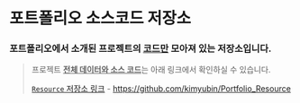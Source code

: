 # 포트폴리오 소스코드 저장소

### 포트폴리오에서 소개된 프로젝트의 <ins>**코드만**</ins> 모아져 있는 저장소입니다.


>프로젝트 <ins>**전체 데이터와 소스 코드**</ins>는 아래 링크에서 확인하실 수 있습니다.
>
>[```Resource``` 저장소 링크](https://github.com/kimyubin/Portfolio_Resource) - <https://github.com/kimyubin/Portfolio_Resource>
>
